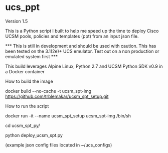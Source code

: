 # ucs_ppt
Version 1.5

This is a Python script I built to help me speed up the time to deploy Cisco UCSM pools, policies and templates (ppt) from an input json file.

*** This is still in development and should be used with caution. This has been tested on the 3.1(2e)+ UCS emulator. Test out on a non production or emulated system first ***

This build leverages Alpine Linux, Python 2.7 and UCSM Python SDK v0.9 in a Docker container

How to build the image

docker build --no-cache -t ucsm_spt-img https://github.com/trblemakar/ucsm_spt_setup.git

How to run the script

docker run -it --name ucsm_spt_setup ucsm_spt-img /bin/sh

cd ucsm_spt_py/

python deploy_ucsm_spt.py

(example json config files located in ~/ucs_configs)
